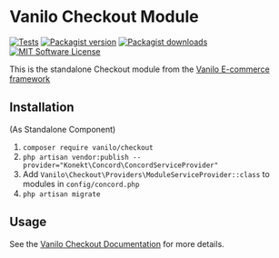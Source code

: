 # Vanilo Checkout Module

[![Tests](https://img.shields.io/github/actions/workflow/status/vanilophp/checkout/tests.yml?branch=master&style=flat-square)](https://github.com/vanilophp/checkout/actions?query=workflow%3Atests)
[![Packagist version](https://img.shields.io/packagist/v/vanilo/checkout.svg?style=flat-square)](https://packagist.org/packages/vanilo/checkout)
[![Packagist downloads](https://img.shields.io/packagist/dt/vanilo/checkout.svg?style=flat-square)](https://packagist.org/packages/vanilo/checkout)
[![MIT Software License](https://img.shields.io/badge/license-MIT-blue.svg?style=flat-square)](LICENSE.md)

This is the standalone Checkout module from the [Vanilo E-commerce framework](https://vanilo.io)

## Installation

(As Standalone Component)

1. `composer require vanilo/checkout`
2. `php artisan vendor:publish --provider="Konekt\Concord\ConcordServiceProvider"`
3. Add `Vanilo\Checkout\Providers\ModuleServiceProvider::class` to modules in `config/concord.php`
4. `php artisan migrate`

## Usage

See the [Vanilo Checkout Documentation](https://vanilo.io/docs/master/checkout) for more details.
